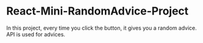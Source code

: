 # React-Mini-RandomAdvice-Project
  In this project, every time you click the button, it gives you a random advice.   API is used for advices.
